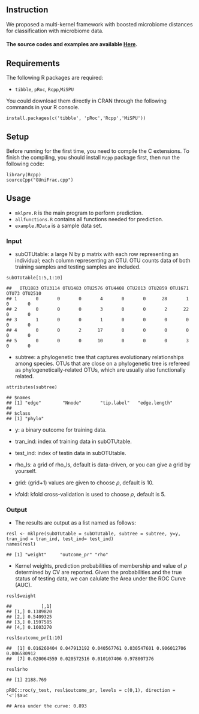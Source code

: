 ## Instruction

We proposed a multi-kernel framework with boosted microbiome distances
for classification with microbiome data.

#### The source codes and examples are available [**Here**](https://github.com/HXu06/Multi_kernel-microbiome).

## Requirements

The following R packages are required:

-   `tibble`, `pRoc`, `Rcpp`,`MiSPU`

You could download them directly in CRAN through the following commands
in your R console.

    install.packages(c('tibble', 'pRoc','Rcpp','MiSPU'))

## Setup

Before running for the first time, you need to compile the C extensions.
To finish the compiling, you should install `Rcpp` package first, then
run the following code:

    library(Rcpp)
    sourceCpp("GUniFrac.cpp")

## Usage

-   `mklpre.R` is the main program to perform prediction.
-   `allfunctions.R` contains all functions needed for prediction.
-   `example.RData` is a sample data set.

### Input

-   subOTUtable: a large N by p matrix with each row representing an
    individual; each column representing an OTU. OTU counts data of both
    training samples and testing samples are included.

<!-- -->

    subOTUtable[1:5,1:10]

    ##   OTU1883 OTU3114 OTU1483 OTU2576 OTU4408 OTU2013 OTU2859 OTU1671 OTU73 OTU2510
    ## 1       0       0       0       4       0       0      28       1     0       0
    ## 2       0       0       0       3       0       0       2      22     0       0
    ## 3       1       0       0       1       0       0       0       0     0       0
    ## 4       0       0       2      17       0       0       0       0     0       0
    ## 5       0       0       0      10       0       0       0       3     0       0

-   subtree: a phylogenetic tree that captures evolutionary
    relationships among species. OTUs that are close on a phylogenetic
    tree is refereed as phylogenetically-related OTUs, which are usually
    also functionally related.

<!-- -->

    attributes(subtree)

    ## $names
    ## [1] "edge"        "Nnode"       "tip.label"   "edge.length"
    ## 
    ## $class
    ## [1] "phylo"

-   y: a binary outcome for training data.

-   tran\_ind: index of training data in subOTUtable.

-   test\_ind: index of testin data in subOTUtable.

-   rho\_ls: a grid of rho\_ls, default is data-driven, or you can give
    a grid by yourself.

-   grid: (grid+1) values are given to choose *ρ*, default is 10.

-   kfold: kfold cross-validation is used to choose *ρ*, default is 5.
### Output

-   The results are output as a list named as follows:

<!-- -->

    resl <- mklpre(subOTUtable = subOTUtable, subtree = subtree, y=y,  tran_ind = tran_ind, test_ind= test_ind)
    names(resl)

    ## [1] "weight"     "outcome_pr" "rho"

-   Kernel weights, prediction probabilities of membership and value of
    *ρ* determined by CV are reported. Given the probabilities and the
    true status of testing data, we can calulate the Area under the ROC
    Curve (AUC).

<!-- -->

    resl$weight

    ##           [,1]
    ## [1,] 0.1389820
    ## [2,] 0.5409325
    ## [3,] 0.1597585
    ## [4,] 0.1603270

    resl$outcome_pr[1:10]

    ##  [1] 0.016260404 0.047913192 0.040567761 0.030547601 0.906012706 0.006580912
    ##  [7] 0.020064559 0.020572516 0.010107406 0.978007376

    resl$rho

    ## [1] 2188.769

    pROC::roc(y_test, resl$outcome_pr, levels = c(0,1), direction = '<')$auc

    ## Area under the curve: 0.893
